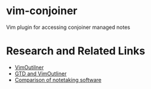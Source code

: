 vim-conjoiner
=============

Vim plugin for accessing conjoiner managed notes

Research and Related Links
==========================
* [VimOutilner](http://www.vimoutliner.org/)
* [GTD and VimOutliner](http://peterstuifzand.nl/gtd-vimoutliner.html)
* [Comparison of notetaking software](https://en.wikipedia.org/wiki/Comparison_of_notetaking_software)
